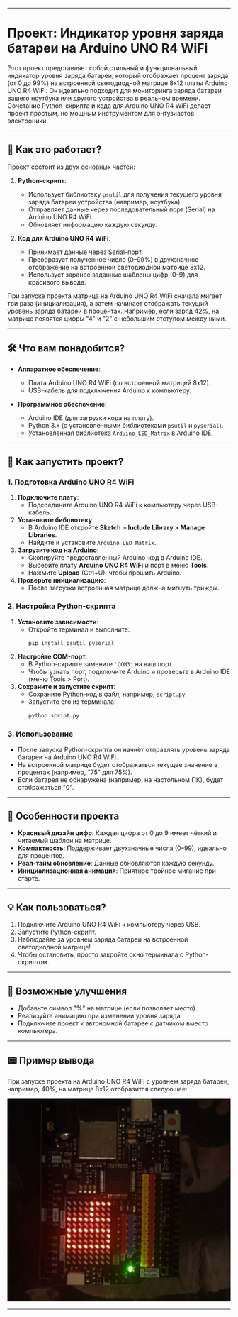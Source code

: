 
---

# Проект: Индикатор уровня заряда батареи на Arduino UNO R4 WiFi

Этот проект представляет собой стильный и функциональный индикатор уровня заряда батареи, который отображает процент заряда (от 0 до 99%) на встроенной светодиодной матрице 8x12 платы Arduino UNO R4 WiFi. Он идеально подходит для мониторинга заряда батареи вашего ноутбука или другого устройства в реальном времени. Сочетание Python-скрипта и кода для Arduino UNO R4 WiFi делает проект простым, но мощным инструментом для энтузиастов электроники.

---

## 🌟 Как это работает?

Проект состоит из двух основных частей:

1. **Python-скрипт**:
   - Использует библиотеку `psutil` для получения текущего уровня заряда батареи устройства (например, ноутбука).
   - Отправляет данные через последовательный порт (Serial) на Arduino UNO R4 WiFi.
   - Обновляет информацию каждую секунду.

2. **Код для Arduino UNO R4 WiFi**:
   - Принимает данные через Serial-порт.
   - Преобразует полученное число (0–99%) в двухзначное отображение на встроенной светодиодной матрице 8x12.
   - Использует заранее заданные шаблоны цифр (0–9) для красивого вывода.

При запуске проекта матрица на Arduino UNO R4 WiFi сначала мигает три раза (инициализация), а затем начинает отображать текущий уровень заряда батареи в процентах. Например, если заряд 42%, на матрице появятся цифры "4" и "2" с небольшим отступом между ними.

---

## 🛠 Что вам понадобится?

- **Аппаратное обеспечение**:
  - Плата Arduino UNO R4 WiFi (со встроенной матрицей 8x12).
  - USB-кабель для подключения Arduino к компьютеру.

- **Программное обеспечение**:
  - Arduino IDE (для загрузки кода на плату).
  - Python 3.x (с установленными библиотеками `psutil` и `pyserial`).
  - Установленная библиотека `Arduino_LED_Matrix` в Arduino IDE.

---

## 🚀 Как запустить проект?

### 1. Подготовка Arduino UNO R4 WiFi
1. **Подключите плату**:
   - Подсоедините Arduino UNO R4 WiFi к компьютеру через USB-кабель.
2. **Установите библиотеку**:
   - В Arduino IDE откройте **Sketch > Include Library > Manage Libraries**.
   - Найдите и установите `Arduino LED Matrix`.
3. **Загрузите код на Arduino**:
   - Скопируйте предоставленный Arduino-код в Arduino IDE.
   - Выберите плату **Arduino UNO R4 WiFi** и порт в меню **Tools**.
   - Нажмите **Upload** (Ctrl+U), чтобы прошить Arduino.
4. **Проверьте инициализацию**:
   - После загрузки встроенная матрица должна мигнуть трижды.

### 2. Настройка Python-скрипта
1. **Установите зависимости**:
   - Откройте терминал и выполните:
     ```bash
     pip install psutil pyserial
     ```
2. **Настройте COM-порт**:
   - В Python-скрипте замените `'COM3'` на ваш порт.
   - Чтобы узнать порт, подключите Arduino и проверьте в Arduino IDE (меню Tools > Port).
3. **Сохраните и запустите скрипт**:
   - Сохраните Python-код в файл, например, `script.py`.
   - Запустите его из терминала:
     ```bash
     python script.py
     ```

### 3. Использование
- После запуска Python-скрипта он начнёт отправлять уровень заряда батареи на Arduino UNO R4 WiFi.
- На встроенной матрице будет отображаться текущее значение в процентах (например, "75" для 75%).
- Если батарея не обнаружена (например, на настольном ПК), будет отображаться "0".

---

## 🎨 Особенности проекта

- **Красивый дизайн цифр**: Каждая цифра от 0 до 9 имеет чёткий и читаемый шаблон на матрице.
- **Компактность**: Поддерживает двухзначные числа (0–99), идеально для процентов.
- **Реал-тайм обновление**: Данные обновляются каждую секунду.
- **Инициализационная анимация**: Приятное тройное мигание при старте.

---

## 💡 Как пользоваться?

1. Подключите Arduino UNO R4 WiFi к компьютеру через USB.
2. Запустите Python-скрипт.
3. Наблюдайте за уровнем заряда батареи на встроенной светодиодной матрице!
4. Чтобы остановить, просто закройте окно терминала с Python-скриптом.

---

## 🔧 Возможные улучшения

- Добавьте символ "%" на матрице (если позволяет место).
- Реализуйте анимацию при изменении уровня заряда.
- Подключите проект к автономной батарее с датчиком вместо компьютера.

---

## 📟 Пример вывода

При запуске проекта на Arduino UNO R4 WiFi с уровнем заряда батареи, например, 40%, на матрице 8x12 отобразится следующее:

![Пример_вывода](img.jpg)

---

